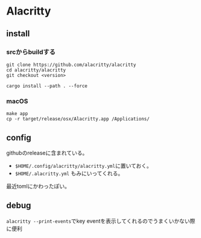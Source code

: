 # Alacritty

## install

### srcからbuildする

```
git clone https://github.com/alacritty/alacritty
cd alacritty/alacritty
git checkout <version>

cargo install --path . --force
```

### macOS

```
make app
cp -r target/release/osx/Alacritty.app /Applications/
```


## config

githubのreleaseに含まれている。  

* `$HOME/.config/alacritty/alacritty.yml`に置いておく。
* `$HOME/.alacritty.yml` もみにいってくれる。

最近tomlにかわったぽい。  

## debug

`alacritty --print-events`でkey eventを表示してくれるのでうまくいかない際に便利

